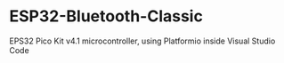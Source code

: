 # ESP32-Bluetooth-Classic
EPS32 Pico Kit v4.1 microcontroller, using Platformio inside Visual Studio Code
